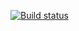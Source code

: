 [![Build status](https://ci.appveyor.com/api/projects/status/u0y58qk1cu3bsjvv?svg=true)](https://ci.appveyor.com/project/asatoroff/t6-bdd)
